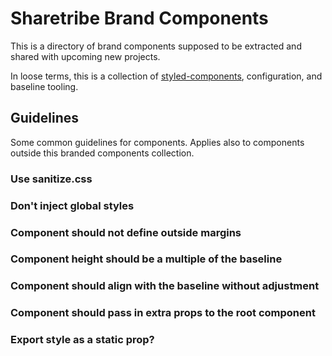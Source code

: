 # Sharetribe Brand Components

This is a directory of brand components supposed to be extracted and shared with
upcoming new projects.

In loose terms, this is a collection of
[styled-components](https://www.styled-components.com/), configuration, and
baseline tooling.

## Guidelines

Some common guidelines for components. Applies also to components outside this
branded components collection.

### Use sanitize.css

### Don't inject global styles

### Component should not define outside margins

### Component height should be a multiple of the baseline

### Component should align with the baseline without adjustment

### Component should pass in extra props to the root component

### Export style as a static prop?
